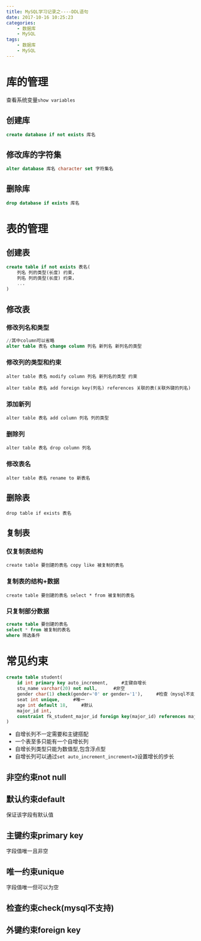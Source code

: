 ```yaml
---
title: MySQL学习记录之----DDL语句
date: 2017-10-16 10:25:23
categories: 
    - 数据库
    - MySQL
tags: 
    - 数据库
    - MySQL 
---
```

# 库的管理
查看系统变量`show variables`
## 创建库
```sql
create database if not exists 库名
```
## 修改库的字符集
```sql
alter database 库名 character set 字符集名
```
## 删除库
```sql
drop database if exists 库名
```
# 表的管理
## 创建表
```sql
create table if not exists 表名(
    列名 列的类型(长度) 约束，
    列名 列的类型(长度) 约束，
    ...
)
```
## 修改表
### 修改列名和类型
```sql
//其中column可以省略
alter table 表名 change column 列名 新列名 新列名的类型
```
### 修改列的类型和约束
`alter table 表名 modify column 列名 新列名的类型 约束`

`alter table 表名 add foreign key(列名) references 关联的表(关联外键的列名)`
### 添加新列
`alter table 表名 add column 列名 列的类型`
### 删除列
`alter table 表名 drop column 列名`
### 修改表名
`alter table 表名 rename to 新表名`
## 删除表
`drop table if exists 表名`
## 复制表
### 仅复制表结构
`create table 要创建的表名 copy like 被复制的表名`
### 复制表的结构+数据
`create table 要创建的表名 select * from 被复制的表名`
### 只复制部分数据
```sql
create table 要创建的表名 
select * from 被复制的表名
where 筛选条件
```
# 常见约束
```sql
create table student(
    id int primary key auto_increment,     #主键自增长
    stu_name varchar(20) not null,      #非空
    gender char(1) check(gender='0' or gender='1'),     #检查（mysql不支持）
    seat int unique,     #唯一
    age int default 18,     #默认
    major_id int,
    constraint fk_student_major_id foreign key(major_id) references major(id)   #指定student表的major_id字段是major表的id字段的外键，起别名为fk_student_major_id
)
```

- 自增长列不一定需要和主键搭配
- 一个表至多只能有一个自增长列
- 自增长列类型只能为数值型,包含浮点型
- 自增长列可以通过`set auto_increment_increment=3`设置增长的步长

## 非空约束not null
## 默认约束default
保证该字段有默认值
## 主键约束primary key
字段值唯一且非空
## 唯一约束unique
字段值唯一但可以为空
## 检查约束check(mysql不支持)
## 外键约束foreign key















